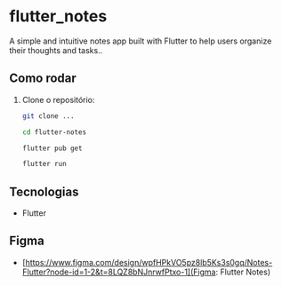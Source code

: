 # flutter_notes

A simple and intuitive notes app built with Flutter to help users organize their thoughts and tasks..

## Como rodar

1. Clone o repositório:
   ```bash
   git clone ...
   ```
    ```bash
    cd flutter-notes
   ```
    ```bash
   flutter pub get
   ```
   ```bash
   flutter run
   ```
## Tecnologias
- Flutter

## Figma
- [https://www.figma.com/design/wpfHPkVO5pz8lb5Ks3s0gq/Notes-Flutter?node-id=1-2&t=8LQZ8bNJnrwfPtxo-1](Figma: Flutter Notes)